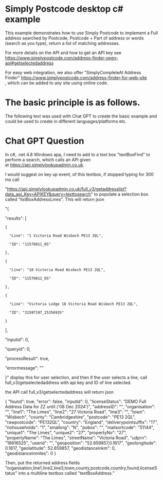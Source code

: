 # Simply Postcode desktop c# example
 
This example demonstrates how to use Simply Postcode to implement a Full address searched by
Postcode, Postcode + Part of address or words (search as you type), return a list of matching addresses.

For more details on the API and how to get an API key see https://www.simplypostcode.com/address-finder-open-api#getselectedaddress

For easy web integration, we also offer "SimplyCompleteAI Address Finder" https://www.simplypostcode.com/address-finder-for-web-site , which can be added to any site using online code.

# The basic principle is as follows.   

The following text was used with Chat GPT to create the basic example and could be used to create in different languages/platforms etc.

# Chat GPT Question 

In c#, .net 4.8 Windows app, I need to add to a text box "textBoxFind" to perform a search, which calls an API given at https://api.simplylookupadmin.co.uk.   

I would suggest on key up event, of this textbox, if stopped typing for 300 ms call

"https://api.simplylookupadmin.co.uk/full_v3/getaddresslist?data_api_Key=APIKEY&query=texttosearch" to populate a selection box called "listBoxAddressLines".  This will return json

"{

  "results": [

    {

      "Line": "1 Victoria Road Wisbech PE13 2QL",

      "ID": "11570811_0S"

    },

    {

      "Line": "10 Victoria Road Wisbech PE13 2QL",

      "ID": "11570812_0S"

    },

    {

      "Line": "Victoria Lodge 18 Victoria Road Wisbech PE13 2QL",

      "ID": "31597197_2535693S"

    }

  ],

  "inputid": 0,

  "queryid": 0,

  "processResult": true,

  "errormessage": ""

}" display this for user selection, and then if the user selects a line, call full_v3/getselectedaddress with api key and ID of line selected.

the API call full_v3/getselectedaddress   will return json

{ 
    "found": true, 
    "error": false, 
    "inputid": 0, 
    "licenseStatus": "DEMO Full Address Data for ZZ until ('08 Dec 2024')", 
    "addressID": "", 
    "organisation": "", 
    "line1": "The Limes", 
    "line2": "27 Victoria Road", 
    "line3": "", 
    "town": "Wisbech", 
    "county": "Cambridgeshire", 
    "postcode": "PE13 2QL", 
    "rawpostcode": "PE132QL", 
    "country": "England", 
    "deliverypointsuffix": "1T", 
    "nohouseholds": "1", 
    "smallorg": "N", 
    "pobox": "", 
    "mailsortcode": "51144", 
    "unique1": "The Limes", 
    "unique2": "27", 
    "propertyNo": "27", 
    "propertyName": "The Limes", 
    "streetName": "Victoria Road", 
    "udprn": "18616525", 
    "userid": "", 
    "geoposition": "52.659857,0.1617", 
    "geolongitude": 0.1617, 
    "geolatitude": 52.659857, 
    "geodistanceinkm": 0, 
    "geodistanceinmiles": 0 
}

Then, put the returned address fields "organisation,line1,line2,line3,town,county,postcode,country,found,licenseStatus" into a multiline textbox called "textBoxAddress."  